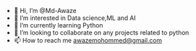 - 👋 Hi, I’m @Md-Awaze
- 👀 I’m interested in Data science,ML and AI
- 🌱 I’m currently learning Python
- 💞️ I’m looking to collaborate on any projects related to python
- 📫 How to reach me awazemohommed@gmail.com

<!---
Md-Awaze/Md-Awaze is a ✨ special ✨ repository because its `README.md` (this file) appears on your GitHub profile.
You can click the Preview link to take a look at your changes.
--->
